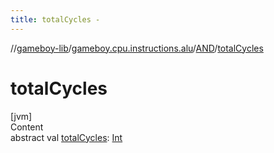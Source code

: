 ```yaml
---
title: totalCycles -
---
```

//[gameboy-lib](../../index.md)/[gameboy.cpu.instructions.alu](../index.md)/[AND](index.md)/[totalCycles](total-cycles.md)



# totalCycles  
[jvm]  
Content  
abstract val [totalCycles](total-cycles.md): [Int](https://kotlinlang.org/api/latest/jvm/stdlib/kotlin/-int/index.html)  



